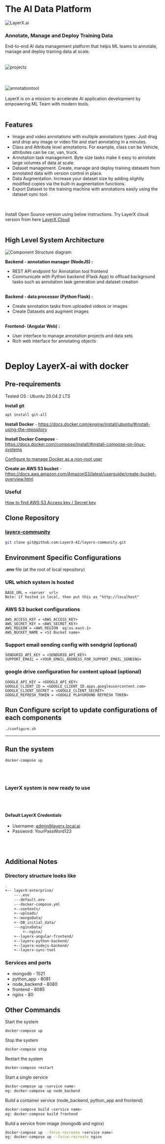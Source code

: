 # The AI Data Platform

![LayerX.ai](images/Layerx_logo_purple.svg)
### Annotate, Manage and Deploy Training Data  
End-to-end AI data management platform that helps ML teams to annotate, manage and deploy training data at scale.  
<br/><br/>
![projects](images/Layerx_projects.png?raw=true)
<br/><br/>
<br/><br/>
![annotationtool](images/Layerx_tool.png?raw=true)
<br/><br/>
LayerX is on a mission to accelerate AI application development by empowering ML Team with modern tools.
<br/><br/>
## Features
* Image and video annotations with multiple annotations types.  Just drag and drop any image or video file and start annotating in a minutes.
* Class and Attribute level annotations. For example, class can be Vehicle, attributes can be car, van, truck.
* Annotation task management. Byte size tasks make it easy to annotate large volumes of data at scale.
* Dataset management. Create, manage and deploy training datasets from annotated data with version control in place.
* Data Augmentation. Increase your dataset size by adding slightly modified copies via the built-in augmentation functions.
* Export Dataset to the training machine with annotations easily using the dataset sync tool.

<br/><br/>
Install Open Source version using below instructions. Try LayerX cloud version from here [LayerX Cloud](https://layerx.ai)
<br/><br/>
## High Level System Architecture

![Component Structure diagram](images/Layerx_components.png?raw=true  "Component Structure")

**Backend - annotation manager (NodeJS) :**
* REST API endpoint for Annotation tool frontend
* Communicate with Python backend (Flask App) to offload background tasks such as annotation task generation and dataset creation
<br/><br/>

**Backend - data processor (Python Flask) :**
* Create annotation tasks from uploaded videos or images
* Create Datasets and augment images
<br/><br/>

**Frontend- (Angular Web) :**
* User interface to manage annotation projects and data sets
* Rich web interface for annotating objects
<br/><br/>

# Deploy LayerX-ai with docker

## Pre-requirements

Tested OS : Ubuntu 20.04.2 LTS

**Install git**
```bash
apt install git-all
```

**Install Docker** - <https://docs.docker.com/engine/install/ubuntu/#install-using-the-repository>

**Install Docker Compose** - <https://docs.docker.com/compose/install/#install-compose-on-linux-systems>

[Configure to manage Docker as a non-root user](https://docs.docker.com/engine/install/linux-postinstall/)

**Create an AWS S3 bucket** - <https://docs.aws.amazon.com/AmazonS3/latest/userguide/create-bucket-overview.html>

### Useful
[How to find AWS S3 Access key / Secret key](https://docs.aws.amazon.com/powershell/latest/userguide/pstools-appendix-sign-up.html)


## Clone Repository
### [layerx-community](https://github.com/LayerX-AI/layerx-community)
```bash
git clone git@github.com:LayerX-AI/layerx-community.git
```


## Environment Specific Configurations
**.env** file (at the root of local repository)


### URL which system is hosted
```
BASE_URL = <server  url>
Note: if hosted in local, then put this as "http://localhost"
```

### AWS S3 bucket configurations
```
AWS_ACCESS_KEY = <AWS_ACCESS_KEY>
AWS_SECRET_KEY = <AWS_SECRET_KEY>
AWS_REGION = <AWS_REGION  eg:us-east-1>
AWS_BUCKET_NAME = <S3 Bucket name>
```

### Support email sending config with sendgrid (optional)
```
SENDGRID_API_KEY = <SENDGRID_API_KEY>
SUPPORT_EMAIL = <YOUR_EMAIL_ADDRESS_FOR_SUPPORT_EMAIL_SENDING>
```

### google drive configuration for content upload (optional)
```
GOOGLE_API_KEY = <GOOGLE_API_KEY>
GOOGLE_CLIENT_ID = <GOOGLE_CLIENT_ID.apps.googleusercontent.com>
GOOGLE_CLIENT_SECRET = <GOOGLE_CLIENT_SECRET>
GOOGLE_REFRESH_TOKEN = <GOOGLE PLAYGROUND REFRESH TOKEN>
```

## Run Configure script to update configurations of each components
```bash
./configure.sh
```
---

## Run the system
```bash
docker-compose up
```

<br/><br/>
### LayerX system is now ready to use
<br/><br/>

#### Default LayerX Credentials
* Username: 	admin@layerx.local.ai
* Password:	YourPassWord123

<br/><br/>

## Additional Notes

### Directory structure looks like
```bash
.
+-- layerX-enterprise/
	---.env
	---default.env
	---docker-compose.yml
	+--contents/
	+--uploads/
	+--mongoData/
	+--DB_initial_data/
	---nginxData/
		+--nginx/
	+--layerx-angular-frontend/
	+--layerx-python-backend/
	+--layerx-nodejs-backend/
	+--layerx-sync-tool
```

### Services and ports
* mongodb - 1521
* python_app - 8081
* node_backend - 8080
* frontend - 8085
* nginx - 80

## Other Commands
Start the system
```bash
docker-compose up
```
Stop the system
```bash
docker-compose stop
```
Restart the system
```bash
docker-compose restart
```
Start a single service
```bash
docker-compose up <service name>
eg: docker-compose up node_backend
```
Build a container service (node_backend, python_app and frontend)
```bash
docker-compose build <service name>
eg: docker-compose build frontend
```
Build a service from image (mongodb and nginx)
```bash
docker-compose up --force-recreate <service name>
eg: docker-compose up --force-recreate nginx
```


